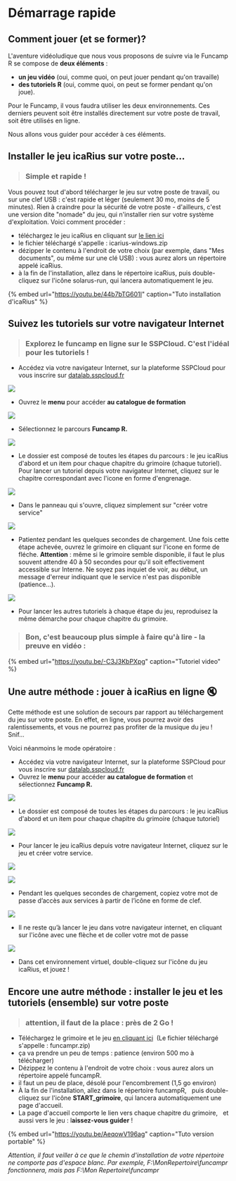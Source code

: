 # Démarrage rapide

## Comment jouer \(et se former\)?

L'aventure vidéoludique que nous vous proposons de suivre via le Funcamp R se compose de **deux éléments** :

* **un jeu vidéo** \(oui, comme quoi, on peut jouer pendant qu'on travaille\)   
* **des tutoriels R** \(oui, comme quoi, on peut se former pendant qu'on joue\).

Pour le Funcamp, il vous faudra utiliser les deux environnements. Ces derniers peuvent soit être installés directement sur votre poste de travail, soit être utilisés en ligne.

Nous allons vous guider pour accéder à ces éléments.

## Installer le jeu icaRius sur votre poste...

> ### Simple et rapide !

Vous pouvez tout d'abord télécharger le jeu sur votre poste de travail, ou sur une clef USB : c'est rapide et léger (seulement 30 mo, moins de 5 minutes). Rien à craindre pour la sécurité de votre poste - d'ailleurs, c'est une version dite "nomade" du jeu, qui n'installer rien sur votre système d'exploitation. Voici comment procéder :

* téléchargez le jeu icaRius en cliquant sur [le lien ici](https://minio.lab.sspcloud.fr/funcampr/icaRius-windows.zip)
* le fichier téléchargé s'appelle : icarius-windows.zip
* dézipper le contenu à l'endroit de votre choix \(par exemple, dans "Mes documents", ou même sur une clé USB\) : vous aurez alors un répertoire appelé icaRius.
* à la fin de l'installation, allez dans le répertoire icaRius, puis double-cliquez sur l'icône solarus-run, qui lancera automatiquement le jeu.

{% embed url="https://youtu.be/44b7bTG601I" caption="Tuto installation d'icaRius" %}

## Suivez les tutoriels sur votre navigateur Internet 

> ### Explorez le funcamp en ligne sur le SSPCloud. C'est l'idéal pour les tutoriels ! 

* Accédez via votre navigateur Internet, sur la plateforme SSPCloud pour vous inscrire sur [datalab.sspcloud.fr](https://onyxia.lab.sspcloud.fr)

![](images/lancer-service-00.png)

* Ouvrez le **menu** pour accéder **au catalogue de formation**

![](images/lancer-service-01.png)

* Sélectionnez le parcours **Funcamp R.**

![](images/lancer-service-02.png)

* Le dossier est composé de toutes les étapes du parcours : le jeu icaRius d'abord et un item pour chaque chapitre du grimoire (chaque tutoriel). Pour lancer un tutoriel depuis votre navigateur Internet, cliquez sur le chapitre correspondant avec l'icone en forme d'engrenage.

![](images/lancer-service-03.png)

* Dans le panneau qui s'ouvre, cliquez simplement sur "créer votre service"  

![](images/lancer-service-04.png)

* Patientez pendant les quelques secondes de chargement. Une fois cette étape achevée, ouvrez le grimoire en cliquant sur l'icone en forme de fléche. **Attention** : même si le grimoire semble disponible, il faut le plus souvent attendre 40 à 50 secondes pour qu'il soit effectivement accessible sur Interne. Ne soyez pas inquiet de voir, au début, un message d'erreur indiquant que le service n'est pas disponible (patience...).

![](images/lancer-service-05.png)

* Pour lancer les autres tutoriels à chaque étape du jeu, reproduisez la même démarche pour chaque chapitre du grimoire.

> ### Bon, c'est beaucoup plus simple à faire qu'à lire - la preuve en vidéo :

{% embed url="https://youtu.be/-C3J3KbPXpg" caption="Tutoriel video" %}

## Une autre méthode : jouer à icaRius en ligne 🔇

Cette méthode est une solution de secours par rapport au téléchargement du jeu sur votre poste. En effet, en ligne, vous pourrez avoir des ralentissements, et vous ne pourrez pas profiter de la musique du jeu ! Snif...

Voici néanmoins le mode opératoire :

* Accédez via votre navigateur Internet, sur la plateforme SSPCloud pour vous inscrire sur [datalab.sspcloud.fr](https://onyxia.lab.sspcloud.fr)
* Ouvrez le **menu** pour accéder **au catalogue de formation** et sélectionnez **Funcamp R.**

![](.gitbook/assets/image%20%2821%29.png)

* Le dossier est composé de toutes les étapes du parcours : le jeu icaRius d'abord et un item pour chaque chapitre du grimoire \(chaque tutoriel\)

![](.gitbook/assets/image%20%2820%29.png)

* Pour lancer le jeu icaRius depuis votre navigateur Internet, cliquez sur le jeu et créer votre service.

![](.gitbook/assets/image%20%2825%29.png)

![](.gitbook/assets/image%20%2823%29.png)

* Pendant les quelques secondes de chargement, copiez votre mot de passe d’accès aux services à partir de l’icône en forme de clef.

![](.gitbook/assets/image%20%2819%29.png)

* Il ne reste qu’à lancer le jeu dans votre navigateur internet, en cliquant sur l'icône avec une flèche et de coller votre mot de passe

![](.gitbook/assets/image%20%2818%29.png)

* Dans cet environnement virtuel, double-cliquez sur l'icône du jeu icaRius, et jouez !

## Encore une autre méthode : installer le jeu et les tutoriels (ensemble) sur votre poste

> ### attention, il faut de la place : près de 2 Go !

* Téléchargez le grimoire et le jeu [en cliquant ici](https://minio.lab.sspcloud.fr/funcampr/funcampr.zip)      \(Le fichier téléchargé s'appelle : funcampr.zip\)
* ça va prendre un peu de temps : patience \(environ 500 mo à télécharger\)
* Dézippez le contenu à l'endroit de votre choix : vous aurez alors un répertoire appelé funcampR. 
* il faut un peu de place, désolé pour l'encombrement \(1,5 go environ\)
* À la fin de l'installation, allez dans le répertoire funcampR,      puis double-cliquez sur l'icône **START\_grimoire**, qui lancera automatiquement une page d'accueil. 
* La page d'accueil comporte le lien vers chaque chapitre du grimoire,      et aussi vers le jeu : l**aissez-vous guider** ! 

{% embed url="https://youtu.be/AeqowV196ag" caption="Tuto version portable" %}

_Attention, il faut veiller à ce que le chemin d'installation de votre répertoire ne comporte pas d'espace blanc. Par exemple, F:\MonRepertoire\funcampr fonctionnera, mais pas F:\Mon Repertoire\funcampr_



